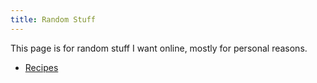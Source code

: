 ```yaml
---
title: Random Stuff
---
```


This page is for random stuff I want online, mostly for personal reasons.

- [Recipes](./recipes)
